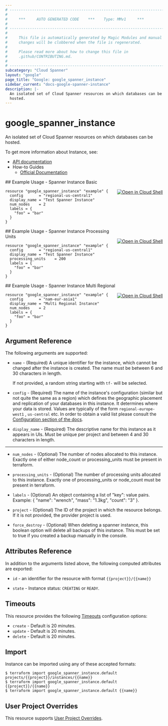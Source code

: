 ```yaml
---
# ----------------------------------------------------------------------------
#
#     ***     AUTO GENERATED CODE    ***    Type: MMv1     ***
#
# ----------------------------------------------------------------------------
#
#     This file is automatically generated by Magic Modules and manual
#     changes will be clobbered when the file is regenerated.
#
#     Please read more about how to change this file in
#     .github/CONTRIBUTING.md.
#
# ----------------------------------------------------------------------------
subcategory: "Cloud Spanner"
layout: "google"
page_title: "Google: google_spanner_instance"
sidebar_current: "docs-google-spanner-instance"
description: |-
  An isolated set of Cloud Spanner resources on which databases can be
  hosted.
---
```


# google\_spanner\_instance

An isolated set of Cloud Spanner resources on which databases can be
hosted.


To get more information about Instance, see:

* [API documentation](https://cloud.google.com/spanner/docs/reference/rest/v1/projects.instances)
* How-to Guides
    * [Official Documentation](https://cloud.google.com/spanner/)

<div class = "oics-button" style="float: right; margin: 0 0 -15px">
  <a href="https://console.cloud.google.com/cloudshell/open?cloudshell_git_repo=https%3A%2F%2Fgithub.com%2Fterraform-google-modules%2Fdocs-examples.git&cloudshell_working_dir=spanner_instance_basic&cloudshell_image=gcr.io%2Fgraphite-cloud-shell-images%2Fterraform%3Alatest&open_in_editor=main.tf&cloudshell_print=.%2Fmotd&cloudshell_tutorial=.%2Ftutorial.md" target="_blank">
    <img alt="Open in Cloud Shell" src="//gstatic.com/cloudssh/images/open-btn.svg" style="max-height: 44px; margin: 32px auto; max-width: 100%;">
  </a>
</div>
## Example Usage - Spanner Instance Basic


```hcl
resource "google_spanner_instance" "example" {
  config       = "regional-us-central1"
  display_name = "Test Spanner Instance"
  num_nodes    = 2
  labels = {
    "foo" = "bar"
  }
}
```
<div class = "oics-button" style="float: right; margin: 0 0 -15px">
  <a href="https://console.cloud.google.com/cloudshell/open?cloudshell_git_repo=https%3A%2F%2Fgithub.com%2Fterraform-google-modules%2Fdocs-examples.git&cloudshell_working_dir=spanner_instance_processing_units&cloudshell_image=gcr.io%2Fgraphite-cloud-shell-images%2Fterraform%3Alatest&open_in_editor=main.tf&cloudshell_print=.%2Fmotd&cloudshell_tutorial=.%2Ftutorial.md" target="_blank">
    <img alt="Open in Cloud Shell" src="//gstatic.com/cloudssh/images/open-btn.svg" style="max-height: 44px; margin: 32px auto; max-width: 100%;">
  </a>
</div>
## Example Usage - Spanner Instance Processing Units


```hcl
resource "google_spanner_instance" "example" {
  config       = "regional-us-central1"
  display_name = "Test Spanner Instance"
  processing_units    = 200
  labels = {
    "foo" = "bar"
  }
}
```
<div class = "oics-button" style="float: right; margin: 0 0 -15px">
  <a href="https://console.cloud.google.com/cloudshell/open?cloudshell_git_repo=https%3A%2F%2Fgithub.com%2Fterraform-google-modules%2Fdocs-examples.git&cloudshell_working_dir=spanner_instance_multi_regional&cloudshell_image=gcr.io%2Fgraphite-cloud-shell-images%2Fterraform%3Alatest&open_in_editor=main.tf&cloudshell_print=.%2Fmotd&cloudshell_tutorial=.%2Ftutorial.md" target="_blank">
    <img alt="Open in Cloud Shell" src="//gstatic.com/cloudssh/images/open-btn.svg" style="max-height: 44px; margin: 32px auto; max-width: 100%;">
  </a>
</div>
## Example Usage - Spanner Instance Multi Regional


```hcl
resource "google_spanner_instance" "example" {
  config       = "nam-eur-asia1"
  display_name = "Multi Regional Instance"
  num_nodes    = 2
  labels = {
    "foo" = "bar"
  }
}
```

## Argument Reference

The following arguments are supported:


* `name` -
  (Required)
  A unique identifier for the instance, which cannot be changed after
  the instance is created. The name must be between 6 and 30 characters
  in length.

  If not provided, a random string starting with `tf-` will be selected.

* `config` -
  (Required)
  The name of the instance's configuration (similar but not
  quite the same as a region) which defines the geographic placement and
  replication of your databases in this instance. It determines where your data
  is stored. Values are typically of the form `regional-europe-west1` , `us-central` etc.
  In order to obtain a valid list please consult the
  [Configuration section of the docs](https://cloud.google.com/spanner/docs/instances).

* `display_name` -
  (Required)
  The descriptive name for this instance as it appears in UIs. Must be
  unique per project and between 4 and 30 characters in length.


- - -


* `num_nodes` -
  (Optional)
  The number of nodes allocated to this instance. Exactly one of either node_count or processing_units
  must be present in terraform.

* `processing_units` -
  (Optional)
  The number of processing units allocated to this instance. Exactly one of processing_units 
  or node_count must be present in terraform.

* `labels` -
  (Optional)
  An object containing a list of "key": value pairs.
  Example: { "name": "wrench", "mass": "1.3kg", "count": "3" }.

* `project` - (Optional) The ID of the project in which the resource belongs.
    If it is not provided, the provider project is used.

* `force_destroy` - (Optional) When deleting a spanner instance, this boolean option will delete all backups of this instance.
This must be set to true if you created a backup manually in the console.


## Attributes Reference

In addition to the arguments listed above, the following computed attributes are exported:

* `id` - an identifier for the resource with format `{{project}}/{{name}}`

* `state` -
  Instance status: `CREATING` or `READY`.


## Timeouts

This resource provides the following
[Timeouts](/docs/configuration/resources.html#timeouts) configuration options:

- `create` - Default is 20 minutes.
- `update` - Default is 20 minutes.
- `delete` - Default is 20 minutes.

## Import


Instance can be imported using any of these accepted formats:

```
$ terraform import google_spanner_instance.default projects/{{project}}/instances/{{name}}
$ terraform import google_spanner_instance.default {{project}}/{{name}}
$ terraform import google_spanner_instance.default {{name}}
```

## User Project Overrides

This resource supports [User Project Overrides](https://www.terraform.io/docs/providers/google/guides/provider_reference.html#user_project_override).
